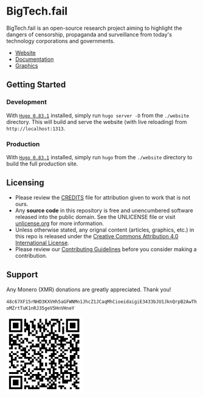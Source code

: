 # BigTech.fail

BigTech.fail is an open-source research project aiming to highlight the dangers
of censorship, propaganda and surveillance from today's technology corporations
and governments.

* [Website](./website/)
* [Documentation](./doc/)
* [Graphics](./graphics/)

## Getting Started

### Development

With [`Hugo 0.83.1`](https://github.com/gohugoio/hugo/releases/tag/v0.83.1)
installed, simply run `hugo server -D` from the `./website` directory. This
will build and serve the website (with live reloading) from
`http://localhost:1313`.

### Production

With [`Hugo 0.83.1`](https://github.com/gohugoio/hugo/releases/tag/v0.83.1)
installed, simply run `hugo` from the `./website` directory to build the full
production site.

## Licensing

* Please review the [CREDITS](./CREDITS.md) file for attribution given to work that is not ours.
* Any **source code** in this repository is free and unencumbered software released into the public domain. See the UNLICENSE file or visit [unlicense.org](https://unlicense.org/) for more information.
* Unless otherwise stated, any orignal content (articles, graphics, etc.) in this repo is released under the [Creative Commons Attribution 4.0 International License](https://creativecommons.org/licenses/by/4.0/).
* Please review our [Contributing Guidelines](./CONTRIBUTING.md) before you consider making a contribution.

## Support

Any Monero (XMR) donations are greatly appreciated. Thank you!

`48c67XF15rNHD3KXVHh5aGFWNMn1JhcZ1JCaqMhCioeidaigiE3433bJU1JknQrpB2AwThoMZrtTuK1nRJ35geV5HnVHneY`

![](./website/static/xmr-qr.png)
